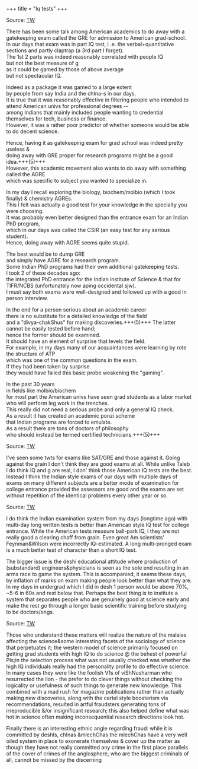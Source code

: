 +++
title = "Iq tests"
+++

Source: [TW](https://threadreaderapp.com/thread/1283618361465868288.html#google_vignette)

There has been some talk among American academics to do away with a gatekeeping exam called the GRE for admission to American grad-school.  
In our days that exam was in part IQ test, i 
.e. the verbal+quantitative sections and partly claptrap (a 3rd part I forget).  
The 1st 2 parts was indeed reasonably correlated with people IQ  
but not the best measure of g  
as it could be gamed by those of above average  
but not spectacular IQ.  

Indeed as a package it was gamed to a large extent  
by people from say India and the chIna-s in our days.  
It is true that it was reasonably effective in filtering people who intended to attend American univs for professional degrees --  
among Indians that mainly included people wanting to credential themselves for tech, business or finance.  
However, it was a rather poor predictor of whether someone would be able to do decent science. 

Hence, having it as gatekeeping exam for grad school was indeed pretty useless &  
doing away with GRE proper for research programs might be a good idea.+++(5)+++  
However, this academic movement also wants to do away with something called the AGRE  
which was specific to subject you wanted to specialize in.  

In my day I recall exploring the biology, biochem/molbio (which I took finally) & chemistry AGREs.  
This I felt was actually a good test for your knowledge in the specialty you were choosing.  
It was probably even better designed than the entrance exam for an Indian PhD program,  
which in our days was called the CSIR (an easy test for any serious student).  
Hence, doing away with AGRE seems quite stupid.  

The best would be to dump GRE  
and simply have AGRE for a research program.  
Some Indian PhD programs had their own additional gatekeeping tests.  
I took 2 of these decades ago:  
the integrated PhD entrance for the Indian institute of Science & that for TIFR/NCBS (unfortunately now aping occidental sjw).  
I must say both exams were well-designed and followed up with a good in person interview.

In the end for a person serious about an academic career  
there is no substitute for a detailed knowledge of the field  
and a "divya-chakShus" for making discoveries.+++(5)+++ 
The latter cannot be easily tested before hand;  
hence the former should be examined.  
It should have an element of surprise that levels the field.  
For example, in my days many of our acquaintances were learning by rote the structure of ATP  
which was one of the common questions in the exam.  
If they had been taken by surprise  
they would have failed this basic probe weakening the "gaming". 

In the past 30 years  
in fields like molbio/biochem  
for most part the American univs have seen grad students as a labor market  
who will perform leg work in the trenches.  
This really did not need a serious probe and only a general IQ check.  
As a result it has created an academic ponzi scheme  
that Indian programs are forced to emulate.  
As a result there are tons of doctors of philosophy  
who should instead be termed certified technicians.+++(5)+++

Source: [TW](https://x.com/blog_supplement/status/1107101888032501760)

I've seen some twts for exams like SAT/GRE and those against it. Going against the grain I don't think they are good exams at all. While unlike Taleb I do think IQ  and g are real, I don' think those American IQ tests are the best. Instead I think the Indian style exams of our days with multiple days of exams on many different subjects are a better mode of examination for college entrance provided the assessors are good and the exams are set without repetition of the identical problems every other year or so.



Source: [TW](https://x.com/threadreaderapp/status/1802321177974600016)

I do think the Indian examination system from my days (longtime ago) with multi-day long written tests is better than American style IQ test for college entrance. While the American tests measure ball-park IQ, I they are not really good a clearing chaff from grain. Even great Am scientists' Feynman&Wilson were incorrectly IQ-estimated. A long multi-pronged exam is a much better test of character than a short IQ test.

The bigger issue is the deshi educational attitude where production of (substandard) engineers&physicians is seen as the sole end resulting in an arms race to game the system. This is accompanied, it seems these days, by inflation of marks on exam making people look better than what they are. In my days in undergrad which I did in desh 1 person would be above 70%, ~5-6 in 60s and rest below that. Perhaps the best thing is to institute a system that separates people who are genuinely good at science early and make the rest go through a longer basic scientific training before studying to be doctors/engs.

Source: [TW](https://x.com/blog_supplement/status/580902565509918720)

Those who understand these matters will realize the nature of the malaise affecting the science&some interesting facets of the sociology of science that perpetuates it; the western model of science primarily focused on getting grad students with high IQ to do science @ the behest of powerful PIs;in the selection process what was not usually checked was whether the high IQ individuals really had the personality profile to do effective science. In many cases they were like the foolish V1s of viShNusharman who resurrected the lion - the prefer to do clever things without checking the logicality or usefulness of such things to generate new knowledge. This combined with a mad rush for magazine publications rather than actually making new discoveries, along with the cartel style boosterism via recommendations, resulted in artful fraudsters generating tons of irreproducible &/or insignificant research; this also helped define what was hot in science often making inconsequential research directions look hot.

Finally there is an interesting ethnic angle regarding fraud: while it is committed by deshIs, chInas &mlechChas the mlechChas have a very well oiled system in place to exonerate themselves & cover up the matter as though they have not really committed any crime in the first place parallels of the cover of crimes of the anglosphere, who are the biggest criminals of all, cannot be missed by the discerning

